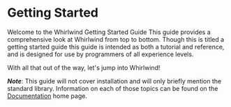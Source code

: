 # Getting Started
Welcome to the Whirlwind Getting Started Guide
This guide provides a comprehensive look at Whirlwind from top
to bottom.  Though this is titled a getting started guide
this guide is intended as both a tutorial and reference, and
is designed for use by programmers of all experience levels.

With all that out of the way, let's jump into Whirlwind!

***Note***: This guide will not cover installation and will only
briefly mention the standard library.  Information on each of those
topics can be found on the [Documentation](../../docs) home page.